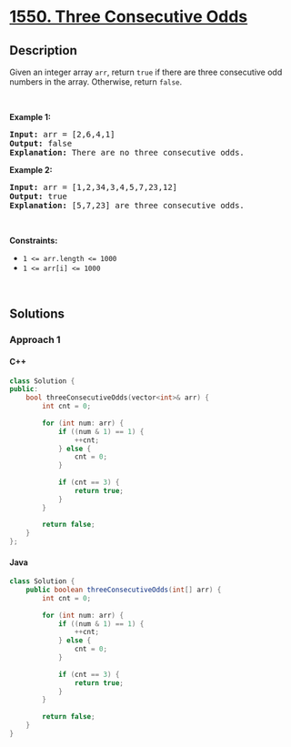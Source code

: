 # [1550. Three Consecutive Odds](https://leetcode.com/problems/three-consecutive-odds)

## Description

Given an integer array <code>arr</code>, return <code>true</code>&nbsp;if there are three consecutive odd numbers in the array. Otherwise, return&nbsp;<code>false</code>.
<p>&nbsp;</p>

<p><strong class="example">Example 1:</strong></p>
<pre>
<strong>Input:</strong> arr = [2,6,4,1]
<strong>Output:</strong> false
<b>Explanation:</b> There are no three consecutive odds.
</pre>

<p><strong class="example">Example 2:</strong></p>
<pre>
<strong>Input:</strong> arr = [1,2,34,3,4,5,7,23,12]
<strong>Output:</strong> true
<b>Explanation:</b> [5,7,23] are three consecutive odds.
</pre>
<p>&nbsp;</p>

<p><strong>Constraints:</strong></p>
<ul>
    <li><code>1 &lt;= arr.length &lt;= 1000</code></li>
    <li><code>1 &lt;= arr[i] &lt;= 1000</code></li>
</ul>
<p>&nbsp;</p>

## Solutions

### **Approach 1**

<!-- tabs:start -->

#### C++

```cpp
class Solution {
public:
    bool threeConsecutiveOdds(vector<int>& arr) {
        int cnt = 0;
        
        for (int num: arr) {
            if ((num & 1) == 1) {
                ++cnt;
            } else {
                cnt = 0;
            }
            
            if (cnt == 3) {
                return true;
            }
        }
        
        return false;
    }
};
```

#### Java

```java
class Solution {
    public boolean threeConsecutiveOdds(int[] arr) {
        int cnt = 0;
        
        for (int num: arr) {
            if ((num & 1) == 1) {
                ++cnt;
            } else {
                cnt = 0;
            }
            
            if (cnt == 3) {
                return true;
            }
        }
        
        return false;
    }
}
```

<!-- tabs:end -->